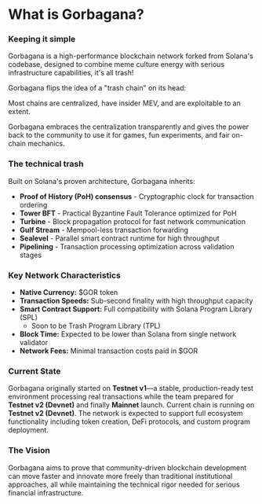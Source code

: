 # What is Gorbagana?

### Keeping it simple

Gorbagana is a high-performance blockchain network forked from Solana's codebase, designed to combine meme culture energy with serious infrastructure capabilities, it's all trash!

Gorbagana flips the idea of a "trash chain" on its head:

Most chains are centralized, have insider MEV, and are exploitable to an extent.

Gorbagana embraces the centralization transparently and gives the power back to the community to use it for games, fun experiments, and fair on-chain mechanics.

### The technical trash

Built on Solana's proven architecture, Gorbagana inherits:

* **Proof of History (PoH) consensus** - Cryptographic clock for transaction ordering
* **Tower BFT** - Practical Byzantine Fault Tolerance optimized for PoH
* **Turbine** - Block propagation protocol for fast network communication
* **Gulf Stream** - Mempool-less transaction forwarding
* **Sealevel** - Parallel smart contract runtime for high throughput
* **Pipelining** - Transaction processing optimization across validation stages

### Key Network Characteristics

* **Native Currency:** $GOR token
* **Transaction Speeds:** Sub-second finality with high throughput capacity
* **Smart Contract Support:** Full compatibility with Solana Program Library (SPL)
  * Soon to be Trash Program Library (TPL)
* **Block Time:** Expected to be lower than Solana from single network validator
* **Network Fees:** Minimal transaction costs paid in $GOR

### Current State

Gorbagana originally started on **Testnet v1**—a stable, production-ready test environment processing real transactions while the team prepared for **Testnet v2 (Devnet)** and finally **Mainnet** launch. Current chain is running on **Testnet v2 (Devnet)**. The network is expected to support full ecosystem functionality including token creation, DeFi protocols, and custom program deployment.

### The Vision

Gorbagana aims to prove that community-driven blockchain development can move faster and innovate more freely than traditional institutional approaches, all while maintaining the technical rigor needed for serious financial infrastructure.

